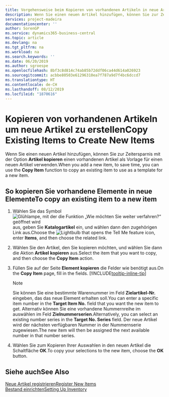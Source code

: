 ```yaml
---
title: Vorgehensweise beim Kopieren von vorhandenen Artikeln in neue Artikel
description: Wenn Sie einen neuen Artikel hinzufügen, können Sie zur Zeitersparnis mit der Option Artikel kopieren einen vorhandenen Artikel als Vorlage für einen neuen Artikel verwenden.
services: project-madeira
documentationcenter: ''
author: SorenGP
ms.service: dynamics365-business-central
ms.topic: article
ms.devlang: na
ms.tgt_pltfrm: na
ms.workload: na
ms.search.keywords: ''
ms.date: 06/20/2019
ms.author: sgroespe
ms.openlocfilehash: 8bf3c8d814c74ab85b72ddf06ca44d614a026923
ms.sourcegitcommit: acbbe80503e61296310ea7f787a9d7f4bc6dccd7
ms.translationtype: HT
ms.contentlocale: de-CH
ms.lasthandoff: 08/12/2019
ms.locfileid: "1870616"
---
```

# <a name="copy-existing-items-to-create-new-items"></a><span data-ttu-id="0f8ae-103">Kopieren von vorhandenen Artikeln um neue Artikel zu erstellen</span><span class="sxs-lookup"><span data-stu-id="0f8ae-103">Copy Existing Items to Create New Items</span></span>
<span data-ttu-id="0f8ae-104">Wenn Sie einen neuen Artikel hinzufügen, können Sie zur Zeitersparnis mit der Option **Artikel kopieren** einen vorhandenen Artikel als Vorlage für einen neuen Artikel verwenden.</span><span class="sxs-lookup"><span data-stu-id="0f8ae-104">When you add a new item, to save time, you can use the **Copy Item** function to copy an existing item to use as a template for a new item.</span></span>  

## <a name="to-copy-an-existing-item-to-a-new-item"></a><span data-ttu-id="0f8ae-105">So kopieren Sie vorhandene Elemente in neue Elemente</span><span class="sxs-lookup"><span data-stu-id="0f8ae-105">To copy an existing item to a new item</span></span>  
1. <span data-ttu-id="0f8ae-106">Wählen Sie das Symbol ![Glühlampe, mit der die Funktion „Wie möchten Sie weiter verfahren?“ geöffnet wird](media/ui-search/search_small.png "Wie möchten Sie weiter verfahren?") aus, geben Sie **Katalogartikel** ein, und wählen dann den zugehörigen Link aus.</span><span class="sxs-lookup"><span data-stu-id="0f8ae-106">Choose the ![Lightbulb that opens the Tell Me feature](media/ui-search/search_small.png "Tell me what you want to do") icon, enter **Items**, and then choose the related link.</span></span>  
2. <span data-ttu-id="0f8ae-107">Wählen Sie den Artikel, den Sie kopieren möchten, und wählen Sie dann die Aktion **Artikel kopieren** aus.</span><span class="sxs-lookup"><span data-stu-id="0f8ae-107">Select the item that you want to copy, and then choose the **Copy Item** action.</span></span>  
3. <span data-ttu-id="0f8ae-108">Füllen Sie auf der Seite **Element kopieren** die Felder wie benötigt aus.</span><span class="sxs-lookup"><span data-stu-id="0f8ae-108">On the **Copy Item** page, fill in the fields.</span></span> [!INCLUDE[tooltip-inline-tip](includes/tooltip-inline-tip_md.md)]

    > [!NOTE]  
    > <span data-ttu-id="0f8ae-109">Sie können Sie eine bestimmte Warennummer im Feld **Zielartikel-Nr.** eingeben, das das neue Element erhalten soll.</span><span class="sxs-lookup"><span data-stu-id="0f8ae-109">You can enter a specific item number in the **Target Item No.** field that you want the new item to get.</span></span> <span data-ttu-id="0f8ae-110">Alternativ können Sie eine vorhandene Nummernreihe im auswählen im Feld **Zielnummerserien**.</span><span class="sxs-lookup"><span data-stu-id="0f8ae-110">Alternatively, you can select an existing number series in the **Target No. Series** field.</span></span> <span data-ttu-id="0f8ae-111">Der neue Artikel wird der nächsten verfügbaren Nummer in der Nummernserie zugewiesen.</span><span class="sxs-lookup"><span data-stu-id="0f8ae-111">The new item will then be assigned the next available number in that number series.</span></span>  

5. <span data-ttu-id="0f8ae-112">Wählen Sie zum Kopieren Ihrer Auswahlen in den neuen Artikel die Schaltfläche **OK**.</span><span class="sxs-lookup"><span data-stu-id="0f8ae-112">To copy your selections to the new item, choose the **OK** button.</span></span>  

## <a name="see-also"></a><span data-ttu-id="0f8ae-113">Siehe auch</span><span class="sxs-lookup"><span data-stu-id="0f8ae-113">See Also</span></span>  
[<span data-ttu-id="0f8ae-114">Neue Artikel registrieren</span><span class="sxs-lookup"><span data-stu-id="0f8ae-114">Register New Items</span></span>](inventory-how-register-new-items.md)  
[<span data-ttu-id="0f8ae-115">Bestand einrichten</span><span class="sxs-lookup"><span data-stu-id="0f8ae-115">Setting Up Inventory</span></span>](inventory-setup-inventory.md)
